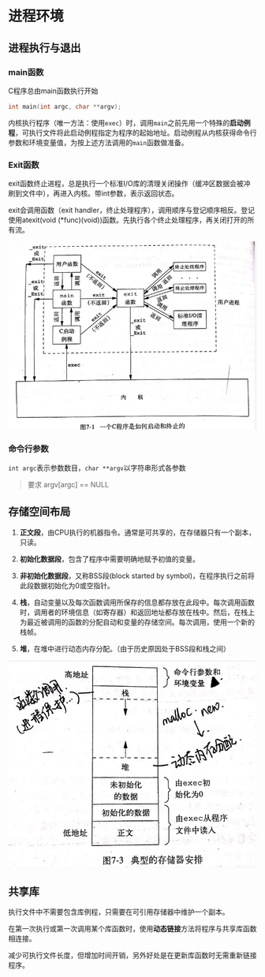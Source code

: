 # 进程环境

## 进程执行与退出

### main函数

C程序总由main函数执行开始

```cpp
int main(int argc, char **argv);
```

内核执行程序（唯一方法：使用`exec`）时，调用`main`之前先用一个特殊的**启动例程**，可执行文件将此启动例程指定为程序的起始地址。启动例程从内核获得命令行参数和环境变量值，为按上述方法调用的`main`函数做准备。

### Exit函数

exit函数终止进程，总是执行一个标准I/O库的清理关闭操作（缓冲区数据会被冲刷到文件中），再进入内核。带int参数，表示返回状态。

exit会调用函数（exit handler，终止处理程序），调用顺序与登记顺序相反。登记使用atexit\(void \(\*func\)\(void\)\)函数。先执行各个终止处理程序，再关闭打开的所有流。

![](/assets/OS_process_exec_exit.png)

### 命令行参数

`int argc`表示参数数目，`char **argv`以字符串形式各参数

> 要求 argv\[argc\] == NULL

## 存储空间布局

1. **正文段**，由CPU执行的机器指令。通常是可共享的，在存储器只有一个副本，只读。
2. **初始化数据段**，包含了程序中需要明确地赋予初值的变量。

3. **非初始化数据段**，又称BSS段\(block started by symbol\)，在程序执行之前将此段数据初始化为0或空指针。

4. **栈**，自动变量以及每次函数调用所保存的信息都存放在此段中。每次调用函数时，调用者的环境信息（如寄存器）和返回地址都存放在栈中。然后，在栈上为最近被调用的函数的分配自动和变量的存储空间。每次调用，使用一个新的栈帧。

5. **堆**，在堆中进行动态内存分配。（由于历史原因处于BSS段和栈之间）

![](/assets/OS_process_memory_layout.png)

## 共享库

执行文件中不需要包含库例程，只需要在可引用存储器中维护一个副本。

在第一次执行或第一次调用某个库函数时，使用**动态链接**方法将程序与共享库函数相连接。

减少可执行文件长度，但增加时间开销，另外好处是在更新库函数时无需重新链接程序。

